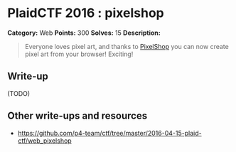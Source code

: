 # PlaidCTF 2016 : pixelshop

**Category:** Web
**Points:** 300
**Solves:** 15
**Description:**

> Everyone loves pixel art, and thanks to [PixelShop](http://pixelshop.pwning.xxx/) you can now create pixel art from your browser! Exciting!

## Write-up

(TODO)

## Other write-ups and resources

* https://github.com/p4-team/ctf/tree/master/2016-04-15-plaid-ctf/web_pixelshop

